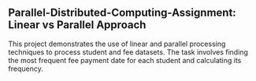 ## Parallel-Distributed-Computing-Assignment: Linear vs Parallel Approach
This project demonstrates the use of linear and parallel processing techniques to process student and fee datasets. The task involves finding the most frequent fee payment date for each student and calculating its frequency.
